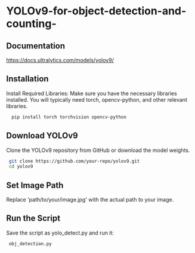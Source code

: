 # YOLOv9-for-object-detection-and-counting-
## Documentation
https://docs.ultralytics.com/models/yolov9/

## Installation

Install Required Libraries: Make sure you have the necessary libraries installed. You will typically need torch, opencv-python, and other relevant libraries.

```bash
  pip install torch torchvision opencv-python
```

## Download YOLOv9 
Clone the YOLOv9 repository from GitHub or download the model weights.

```bash
 git clone https://github.com/your-repo/yolov9.git
 cd yolov9
```

## Set Image Path

Replace 'path/to/your/image.jpg' with the actual path to your image.

## Run the Script 

Save the script as yolo_detect.py and run it:

```bash
 obj_detection.py
```
